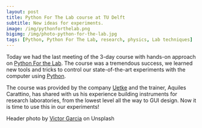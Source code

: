 ```yaml
---
layout: post
title: Python For The Lab course at TU Delft
subtitle: New ideas for experiments.
image: /img/pythonforthelab.png
bigimg: /img/photo-python-for-the-lab.jpg
tags: [Python, Python For The Lab, research, physics, Lab techniques]
---
```



Today we had the last meeting of the 3-day course with hands-on approach on [Python For the Lab](https://www.pythonforthelab.com/). The course was a tremendous success, we learned new tools and tricks to control our state-of-the-art experiments with the computer using [Python](https://www.python.org/). 

The  course was provided by the company [Uetke](https://www.uetke.com/) and the trainer, Aquiles Carattino, has shared with us his experience building instruments for research laboratories, from the lowest level all the way to GUI design. Now it is time to use this in our experiments!  


Header photo by [Victor Garcia](https://unsplash.com/photos/dECPx6gtKww?utm_source=unsplash&utm_medium=referral&utm_content=creditCopyText) on Unsplash

